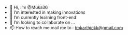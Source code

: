 - 👋 Hi, I’m @Muka36
- 👀 I’m interested in making innovations
- 🌱 I’m currently learning front-end
- 💞️ I’m looking to collaborate on ...
- 📫 How to reach me mail me to : tmkarthickk@gmail.com

<!---
Muka36/Muka36 is a ✨ special ✨ repository because its `README.md` (this file) appears on your GitHub profile.
You can click the Preview link to take a look at your changes.
--->
